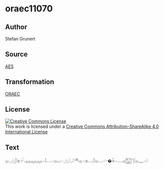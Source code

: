 # oraec11070

## Author

Stefan Grunert

## Source

[AES](https://github.com/simondschweitzer/aes)

## Transformation

[ORAEC](https://oraec.github.io/)

## License

<a rel="license" href="http://creativecommons.org/licenses/by-sa/4.0/"><img alt="Creative Commons License" style="border-width:0" src="https://i.creativecommons.org/l/by-sa/4.0/88x31.png" /></a><br />This work is licensed under a <a rel="license" href="http://creativecommons.org/licenses/by-sa/4.0/">Creative Commons Attribution-ShareAlike 4.0 International License</a>

## Text

𓐍𓊪𓂻𓋴𓁷𓍯𓈐𓈐𓈐𓏏𓄤𓂋𓏏𓐍𓊪𓊪𓏏𓂻𓇋𓌳𓄪𓐍𓏏𓁷𓂋𓋴𓐍𓂋𓎟�𓇓𓏏𓂋𓐍𓉡𓊹𓍛𓐍𓈖𓏏𓇋<br>
